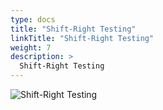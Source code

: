 ```yaml
---
type: docs
title: "Shift-Right Testing"
linkTitle: "Shift-Right Testing"
weight: 7
description: >
  Shift-Right Testing
---
```


![Shift-Right Testing](/images/bootcamp-slides/lightning-bootcamp/Slide7.PNG)
